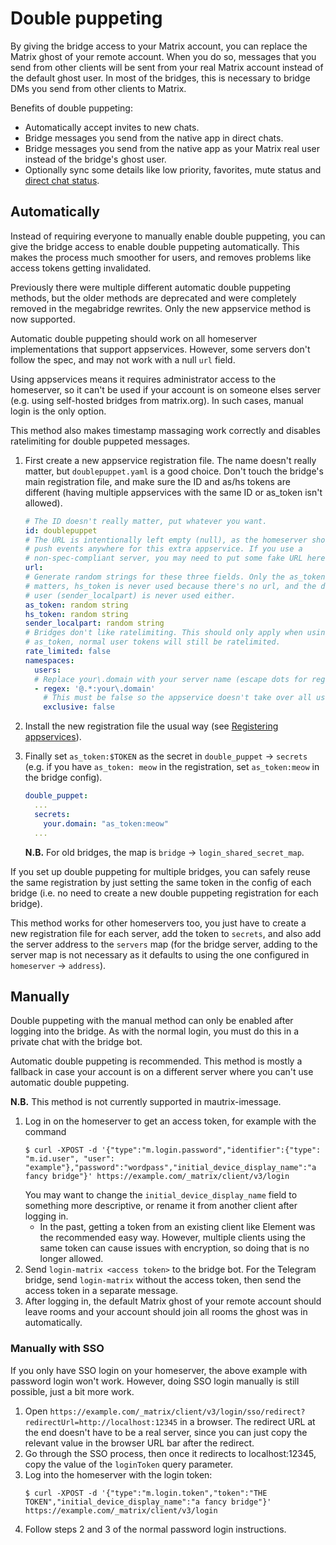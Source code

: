 # Double puppeting
By giving the bridge access to your Matrix account, you can replace the Matrix
ghost of your remote account. When you do so, messages that you send from other
clients will be sent from your real Matrix account instead of the default ghost
user. In most of the bridges, this is necessary to bridge DMs you send from
other clients to Matrix.

Benefits of double puppeting:

* Automatically accept invites to new chats.
* Bridge messages you send from the native app in direct chats.
* Bridge messages you send from the native app as your Matrix real user instead
  of the bridge's ghost user.
* Optionally sync some details like low priority, favorites, mute status
  and [direct chat status](https://docs.mau.fi/bridges/general/troubleshooting.html#why-are-direct-messages-showing-up-under-rooms-instead-of-people).

## Automatically
Instead of requiring everyone to manually enable double puppeting, you can give
the bridge access to enable double puppeting automatically. This makes the
process much smoother for users, and removes problems like access tokens
getting invalidated.

Previously there were multiple different automatic double puppeting methods,
but the older methods are deprecated and were completely removed in the
megabridge rewrites. Only the new appservice method is now supported.

Automatic double puppeting should work on all homeserver implementations that
support appservices. However, some servers don't follow the spec, and may not
work with a null `url` field.

Using appservices means it requires administrator access to the homeserver, so
it can't be used if your account is on someone elses server (e.g. using
self-hosted bridges from matrix.org). In such cases, manual login is the only
option.

This method also makes timestamp massaging work correctly and disables
ratelimiting for double puppeted messages.

1. First create a new appservice registration file. The name doesn't really
   matter, but `doublepuppet.yaml` is a good choice. Don't touch the bridge's
   main registration file, and make sure the ID and as/hs tokens are different
   (having multiple appservices with the same ID or as_token isn't allowed).

   ```yaml
   # The ID doesn't really matter, put whatever you want.
   id: doublepuppet
   # The URL is intentionally left empty (null), as the homeserver shouldn't
   # push events anywhere for this extra appservice. If you use a
   # non-spec-compliant server, you may need to put some fake URL here.
   url:
   # Generate random strings for these three fields. Only the as_token really
   # matters, hs_token is never used because there's no url, and the default
   # user (sender_localpart) is never used either.
   as_token: random string
   hs_token: random string
   sender_localpart: random string
   # Bridges don't like ratelimiting. This should only apply when using the
   # as_token, normal user tokens will still be ratelimited.
   rate_limited: false
   namespaces:
     users:
     # Replace your\.domain with your server name (escape dots for regex)
     - regex: '@.*:your\.domain'
       # This must be false so the appservice doesn't take over all users completely.
       exclusive: false
   ```
2. Install the new registration file the usual way
   (see [Registering appservices]).
3. Finally set `as_token:$TOKEN` as the secret in `double_puppet` -> `secrets`
   (e.g. if you have `as_token: meow` in the registration, set `as_token:meow`
   in the bridge config).
   ```yaml
   double_puppet:
     ...
     secrets:
       your.domain: "as_token:meow"
     ...
   ```
   **N.B.** For old bridges, the map is `bridge` -> `login_shared_secret_map`.

If you set up double puppeting for multiple bridges, you can safely reuse the
same registration by just setting the same token in the config of each bridge
(i.e. no need to create a new double puppeting registration for each bridge).

This method works for other homeservers too, you just have to create a new
registration file for each server, add the token to `secrets`, and also add
the server address to the `servers` map (for the bridge server, adding to the
server map is not necessary as it defaults to using the one configured in
`homeserver` -> `address`).

[Registering appservices]: https://docs.mau.fi/bridges/general/registering-appservices.html

## Manually
Double puppeting with the manual method can only be enabled after logging into
the bridge. As with the normal login, you must do this in a private chat with
the bridge bot.

Automatic double puppeting is recommended. This method is mostly a fallback in
case your account is on a different server where you can't use automatic double
puppeting.

**N.B.** This method is not currently supported in mautrix-imessage.

1. Log in on the homeserver to get an access token, for example with the command
   ```shell
   $ curl -XPOST -d '{"type":"m.login.password","identifier":{"type": "m.id.user", "user": "example"},"password":"wordpass","initial_device_display_name":"a fancy bridge"}' https://example.com/_matrix/client/v3/login
   ```
   You may want to change the `initial_device_display_name` field to something
   more descriptive, or rename it from another client after logging in.
   * In the past, getting a token from an existing client like Element was the
     recommended easy way. However, multiple clients using the same token can
     cause issues with encryption, so doing that is no longer allowed.
2. Send `login-matrix <access token>` to the bridge bot. For the Telegram
   bridge, send `login-matrix` without the access token, then send the access
   token in a separate message.
3. After logging in, the default Matrix ghost of your remote account should
   leave rooms and your account should join all rooms the ghost was in
   automatically.

### Manually with SSO

If you only have SSO login on your homeserver, the above example with password
login won't work. However, doing SSO login manually is still possible, just a
bit more work.

1. Open `https://example.com/_matrix/client/v3/login/sso/redirect?redirectUrl=http://localhost:12345`
   in a browser. The redirect URL at the end doesn't have to be a real server,
   since you can just copy the relevant value in the browser URL bar after the
   redirect.
2. Go through the SSO process, then once it redirects to localhost:12345, copy
   the value of the `loginToken` query parameter.
3. Log into the homeserver with the login token:
   ```shell
   $ curl -XPOST -d '{"type":"m.login.token","token":"THE TOKEN","initial_device_display_name":"a fancy bridge"}' https://example.com/_matrix/client/v3/login
   ```
4. Follow steps 2 and 3 of the normal password login instructions.
